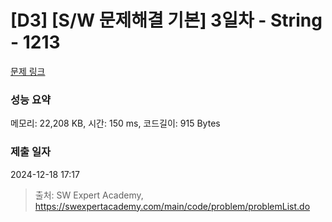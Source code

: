 # [D3] [S/W 문제해결 기본] 3일차 - String - 1213 

[문제 링크](https://swexpertacademy.com/main/code/problem/problemDetail.do?contestProbId=AV14P0c6AAUCFAYi) 

### 성능 요약

메모리: 22,208 KB, 시간: 150 ms, 코드길이: 915 Bytes

### 제출 일자

2024-12-18 17:17



> 출처: SW Expert Academy, https://swexpertacademy.com/main/code/problem/problemList.do